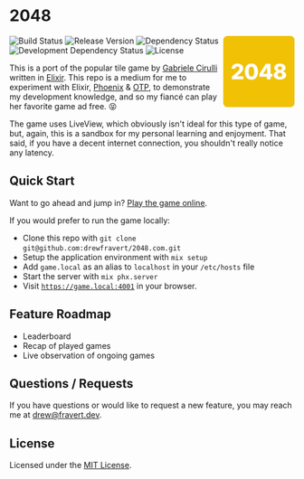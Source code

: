 # 2048
<img src="assets/static/images/icon.svg" width="25%" height="auto" align="right" valign="top">

![Build Status](https://img.shields.io/github/workflow/status/drewfravert/2048/Build)
![Release Version](https://img.shields.io/github/v/release/drewfravert/2048)
![Dependency Status](https://img.shields.io/david/drewfravert/2048?path=assets)
![Development Dependency Status](https://img.shields.io/david/dev/drewfravert/2048?path=assets)
![License](https://img.shields.io/github/license/drewfravert/2048)

This is a port of the popular tile game by [Gabriele Cirulli](https://www.gabrielecirulli.com/) written in [Elixir](https://elixir-lang.org/). This repo is a medium for me to experiment with Elixir, [Phoenix](https://phoenixframework.org/) & [OTP](http://erlang.org/doc/system_architecture_intro/sys_arch_intro.html), to demonstrate my development knowledge, and so my fiancé can play her favorite game ad free. 😝

The game uses LiveView, which obviously isn't ideal for this type of game, but, again, this is a sandbox for my personal learning and enjoyment. That said, if you have a decent internet connection, you shouldn't really notice any latency.


## Quick Start
Want to go ahead and jump in? [Play the game online](https://ex2048.gigalixirapp.com/).

If you would prefer to run the game locally:

  * Clone this repo with `git clone git@github.com:drewfravert/2048.com.git`
  * Setup the application environment with `mix setup`
  * Add `game.local` as an alias to `localhost` in your `/etc/hosts` file
  * Start the server with `mix phx.server`
  * Visit [`https://game.local:4001`](https://game.local:4001) in your browser.


## Feature Roadmap
  * Leaderboard
  * Recap of played games
  * Live observation of ongoing games


## Questions / Requests
If you have questions or would like to request a new feature, you may reach me at [drew@fravert.dev](mailto:drew@fravert.dev).


## License
Licensed under the [MIT License](LICENSE.txt).
